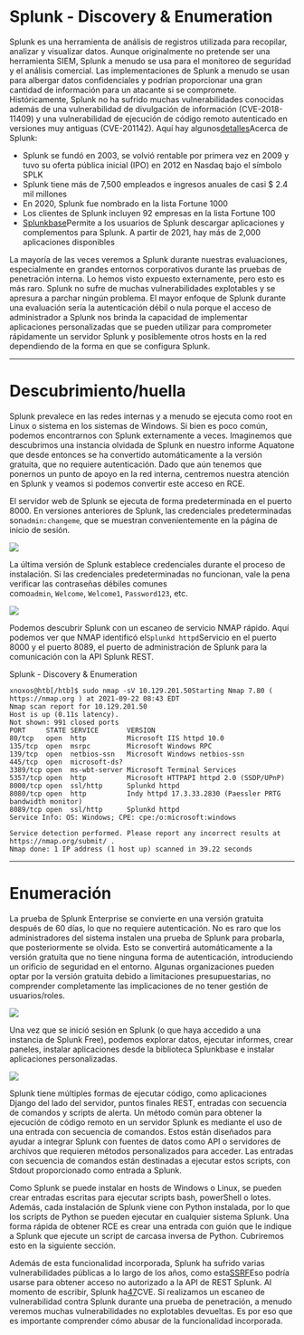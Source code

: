 # Splunk - Discovery & Enumeration

Splunk es una herramienta de análisis de registros utilizada para recopilar, analizar y visualizar datos. Aunque originalmente no pretende ser una herramienta SIEM, Splunk a menudo se usa para el monitoreo de seguridad y el análisis comercial. Las implementaciones de Splunk a menudo se usan para albergar datos confidenciales y podrían proporcionar una gran cantidad de información para un atacante si se compromete. Históricamente, Splunk no ha sufrido muchas vulnerabilidades conocidas además de una vulnerabilidad de divulgación de información (CVE-2018-11409) y una vulnerabilidad de ejecución de código remoto autenticado en versiones muy antiguas (CVE-201142). Aquí hay algunos[detalles](https://www.splunk.com/en_us/customers.html)Acerca de Splunk:

- Splunk se fundó en 2003, se volvió rentable por primera vez en 2009 y tuvo su oferta pública inicial (IPO) en 2012 en Nasdaq bajo el símbolo SPLK
- Splunk tiene más de 7,500 empleados e ingresos anuales de casi $ 2.4 mil millones
- En 2020, Splunk fue nombrado en la lista Fortune 1000
- Los clientes de Splunk incluyen 92 empresas en la lista Fortune 100
- [Splunkbase](https://splunkbase.splunk.com/)Permite a los usuarios de Splunk descargar aplicaciones y complementos para Splunk. A partir de 2021, hay más de 2,000 aplicaciones disponibles

La mayoría de las veces veremos a Splunk durante nuestras evaluaciones, especialmente en grandes entornos corporativos durante las pruebas de penetración interna. Lo hemos visto expuesto externamente, pero esto es más raro. Splunk no sufre de muchas vulnerabilidades explotables y se apresura a parchar ningún problema. El mayor enfoque de Splunk durante una evaluación sería la autenticación débil o nula porque el acceso de administrador a Splunk nos brinda la capacidad de implementar aplicaciones personalizadas que se pueden utilizar para comprometer rápidamente un servidor Splunk y posiblemente otros hosts en la red dependiendo de la forma en que se configura Splunk.

---

# **Descubrimiento/huella**

Splunk prevalece en las redes internas y a menudo se ejecuta como root en Linux o sistema en los sistemas de Windows. Si bien es poco común, podemos encontrarnos con Splunk externamente a veces. Imaginemos que descubrimos una instancia olvidada de Splunk en nuestro informe Aquatone que desde entonces se ha convertido automáticamente a la versión gratuita, que no requiere autenticación. Dado que aún tenemos que ponernos un punto de apoyo en la red interna, centremos nuestra atención en Splunk y veamos si podemos convertir este acceso en RCE.

El servidor web de Splunk se ejecuta de forma predeterminada en el puerto 8000. En versiones anteriores de Splunk, las credenciales predeterminadas son`admin:changeme`, que se muestran convenientemente en la página de inicio de sesión.

![](https://academy.hackthebox.com/storage/modules/113/changme.png)

La última versión de Splunk establece credenciales durante el proceso de instalación. Si las credenciales predeterminadas no funcionan, vale la pena verificar las contraseñas débiles comunes como`admin`, `Welcome`, `Welcome1`, `Password123`, etc.

![](https://academy.hackthebox.com/storage/modules/113/splunk_login.png)

Podemos descubrir Splunk con un escaneo de servicio NMAP rápido. Aquí podemos ver que NMAP identificó el`Splunkd httpd`Servicio en el puerto 8000 y el puerto 8089, el puerto de administración de Splunk para la comunicación con la API Splunk REST.

Splunk - Discovery & Enumeration

```
xnoxos@htb[/htb]$ sudo nmap -sV 10.129.201.50Starting Nmap 7.80 ( https://nmap.org ) at 2021-09-22 08:43 EDT
Nmap scan report for 10.129.201.50
Host is up (0.11s latency).
Not shown: 991 closed ports
PORT     STATE SERVICE       VERSION
80/tcp   open  http          Microsoft IIS httpd 10.0
135/tcp  open  msrpc         Microsoft Windows RPC
139/tcp  open  netbios-ssn   Microsoft Windows netbios-ssn
445/tcp  open  microsoft-ds?
3389/tcp open  ms-wbt-server Microsoft Terminal Services
5357/tcp open  http          Microsoft HTTPAPI httpd 2.0 (SSDP/UPnP)
8000/tcp open  ssl/http      Splunkd httpd
8080/tcp open  http          Indy httpd 17.3.33.2830 (Paessler PRTG bandwidth monitor)
8089/tcp open  ssl/http      Splunkd httpd
Service Info: OS: Windows; CPE: cpe:/o:microsoft:windows

Service detection performed. Please report any incorrect results at https://nmap.org/submit/ .
Nmap done: 1 IP address (1 host up) scanned in 39.22 seconds

```

---

# **Enumeración**

La prueba de Splunk Enterprise se convierte en una versión gratuita después de 60 días, lo que no requiere autenticación. No es raro que los administradores del sistema instalen una prueba de Splunk para probarla, que posteriormente se olvida. Esto se convertirá automáticamente a la versión gratuita que no tiene ninguna forma de autenticación, introduciendo un orificio de seguridad en el entorno. Algunas organizaciones pueden optar por la versión gratuita debido a limitaciones presupuestarias, no comprender completamente las implicaciones de no tener gestión de usuarios/roles.

![](https://academy.hackthebox.com/storage/modules/113/license_group.png)

Una vez que se inició sesión en Splunk (o que haya accedido a una instancia de Splunk Free), podemos explorar datos, ejecutar informes, crear paneles, instalar aplicaciones desde la biblioteca Splunkbase e instalar aplicaciones personalizadas.

![](https://academy.hackthebox.com/storage/modules/113/splunk_home.png)

Splunk tiene múltiples formas de ejecutar código, como aplicaciones Django del lado del servidor, puntos finales REST, entradas con secuencia de comandos y scripts de alerta. Un método común para obtener la ejecución de código remoto en un servidor Splunk es mediante el uso de una entrada con secuencia de comandos. Estos están diseñados para ayudar a integrar Splunk con fuentes de datos como API o servidores de archivos que requieren métodos personalizados para acceder. Las entradas con secuencia de comandos están destinadas a ejecutar estos scripts, con Stdout proporcionado como entrada a Splunk.

Como Splunk se puede instalar en hosts de Windows o Linux, se pueden crear entradas escritas para ejecutar scripts bash, powerShell o lotes. Además, cada instalación de Splunk viene con Python instalada, por lo que los scripts de Python se pueden ejecutar en cualquier sistema Splunk. Una forma rápida de obtener RCE es crear una entrada con guión que le indique a Splunk que ejecute un script de carcasa inversa de Python. Cubriremos esto en la siguiente sección.

Además de esta funcionalidad incorporada, Splunk ha sufrido varias vulnerabilidades públicas a lo largo de los años, como esta[SSRF](https://www.exploit-db.com/exploits/40895)Eso podría usarse para obtener acceso no autorizado a la API de REST Splunk. Al momento de escribir, Splunk ha[47](https://www.cvedetails.com/vulnerability-list/vendor_id-10963/Splunk.html)CVE. Si realizamos un escaneo de vulnerabilidad contra Splunk durante una prueba de penetración, a menudo veremos muchas vulnerabilidades no explotables devueltas. Es por eso que es importante comprender cómo abusar de la funcionalidad incorporada.